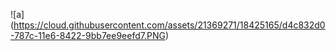 ![a] (https://cloud.githubusercontent.com/assets/21369271/18425165/d4c832d0-787c-11e6-8422-9bb7ee9eefd7.PNG) 


